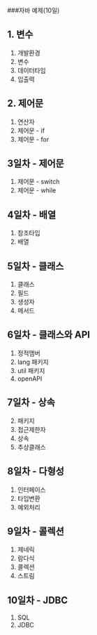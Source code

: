 ###자바 예제(10일)

## 1. 변수
1. 개발환경
2. 변수
3. 데이터타입
4. 입출력

## 2. 제어문 
1. 연산자
2. 제어문 - if
3. 제어문 - for

## 3일차 - 제어문
1. 제어문 - switch
2. 제어문 - while

## 4일차 - 배열
1. 참조타입
2. 배열

## 5일차 - 클래스
1. 클래스
2. 필드
3. 생성자
4. 메서드

## 6일차 - 클래스와 API
1. 정적맴버
2. lang 패키지
3. util 패키지
4. openAPI

## 7일차 - 상속
2. 패키지
3. 접근제한자
4. 상속
5. 추상클래스 

## 8일차 - 다형성
1. 인터페이스
2. 타입변환
3. 예외처리

## 9일차 - 콜렉션
1. 제네릭
2. 람다식
3. 콜렉션
4. 스트림

## 10일차 - JDBC
1. SQL
2. JDBC
